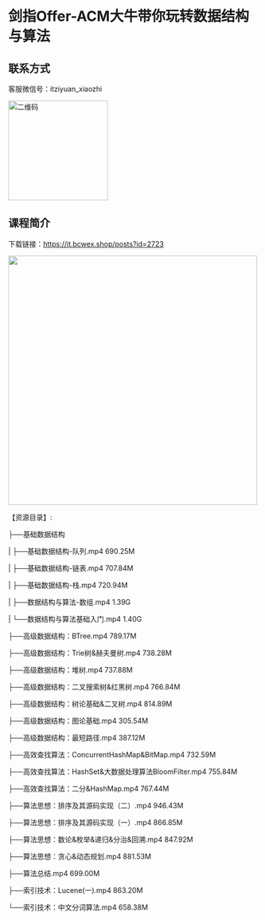 # 剑指Offer-ACM大牛带你玩转数据结构与算法

## 联系方式

客服微信号：itziyuan_xiaozhi

<img src="https://ziyuanyun.oss-cn-guangzhou.aliyuncs.com/common/20240614073449/666b82192834a.jpg" width="200" height="200" alt="二维码">

## 课程简介

下载链接：https://it.bcwex.shop/posts?id=2723

<img src="https://ziyuanyun.oss-cn-guangzhou.aliyuncs.com/yun/20240515184242/664491a255c2b.jpg" width="500" alt="">

  【资源目录】:

 ├──基础数据结构

 | ├──基础数据结构-队列.mp4 690.25M

 | ├──基础数据结构-链表.mp4 707.84M

 | ├──基础数据结构-栈.mp4 720.94M

 | ├──数据结构与算法-数组.mp4 1.39G

 | └──数据结构与算法基础入门.mp4 1.40G

 ├──高级数据结构：BTree.mp4 789.17M

 ├──高级数据结构：Trie树&amp;赫夫曼树.mp4 738.28M

 ├──高级数据结构：堆树.mp4 737.88M

 ├──高级数据结构：二叉搜索树&amp;红黑树.mp4 766.84M

 ├──高级数据结构：树论基础&amp;二叉树.mp4 814.89M

 ├──高级数据结构：图论基础.mp4 305.54M

 ├──高级数据结构：最短路径.mp4 387.12M

 ├──高效查找算法：ConcurrentHashMap&amp;BitMap.mp4 732.59M

 ├──高效查找算法：HashSet&amp;大数据处理算法BloomFilter.mp4 755.84M

 ├──高效查找算法：二分&amp;HashMap.mp4 767.44M

 ├──算法思想：排序及其源码实现（二）.mp4 946.43M

 ├──算法思想：排序及其源码实现（一）.mp4 866.85M

 ├──算法思想：数论&amp;枚举&amp;递归&amp;分治&amp;回溯.mp4 847.92M

 ├──算法思想：贪心&amp;动态规划.mp4 881.53M

 ├──算法总结.mp4 699.00M

 ├──索引技术：Lucene(一).mp4 863.20M

 └──索引技术：中文分词算法.mp4 658.38M

  
